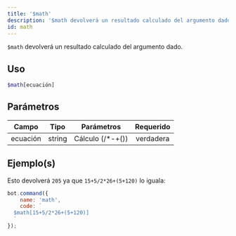 ```yaml
---
title: '$math'
description: '$math devolverá un resultado calculado del argumento dado.'
id: math
---
```


`$math` devolverá un resultado calculado del argumento dado.

## Uso

```php
$math[ecuación]
```

## Parámetros

| Campo    | Tipo   |    Parámetros    | Requerido |
| -------- | ------ |:----------------:|:---------:|
| ecuación | string | Cálculo (/*-+()) | verdadera |

## Ejemplo(s)

Esto devolverá `205` ya que `15+5/2*26+(5+120)` lo iguala:

```javascript
bot.command({
    name: 'math',
    code: `
  $math[15+5/2*26+(5+120)]
  `
});
```
